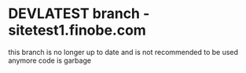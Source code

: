 # DEVLATEST branch - sitetest1.finobe.com
this branch is no longer up to date
and is not recommended to be used anymore
code is garbage
